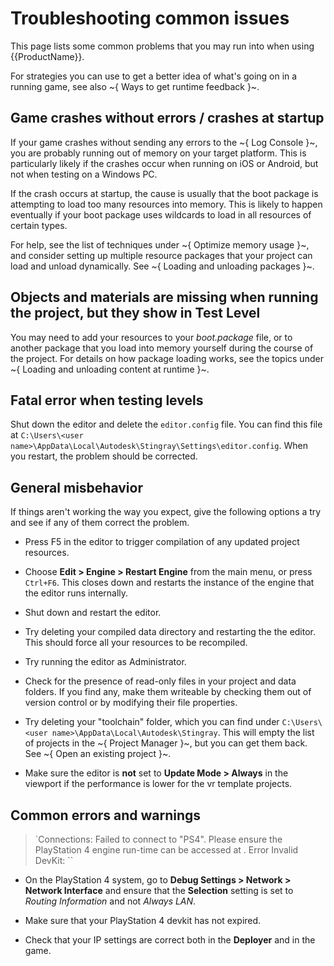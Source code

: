 # Troubleshooting common issues

This page lists some common problems that you may run into when using {{ProductName}}.

For strategies you can use to get a better idea of what's going on in a running game, see also ~{ Ways to get runtime feedback }~.

## Game crashes without errors / crashes at startup

If your game crashes without sending any errors to the ~{ Log Console }~, you are probably running out of memory on your target platform. This is particularly likely if the crashes occur when running on iOS or Android, but not when testing on a Windows PC.

If the crash occurs at startup, the cause is usually that the boot package is attempting to load too many resources into memory. This is likely to happen eventually if your boot package uses wildcards to load in all resources of certain types.

For help, see the list of techniques under ~{ Optimize memory usage }~, and consider setting up multiple resource packages that your project can load and unload dynamically. See ~{ Loading and unloading packages }~.

## Objects and materials are missing when running the project, but they show in Test Level

You may need to add your resources to your *boot.package* file, or to another package that you load into memory yourself during the course of the project. For details on how package loading works, see the topics under ~{ Loading and unloading content at runtime }~.

## Fatal error when testing levels

Shut down the editor and delete the `editor.config` file. You can find this file at `C:\Users\<user name>\AppData\Local\Autodesk\Stingray\Settings\editor.config`. When you restart, the problem should be corrected.

## General misbehavior

If things aren't working the way you expect, give the following options a try and see if any of them correct the problem.

-	Press F5 in the editor to trigger compilation of any updated project resources.

-	Choose **Edit > Engine > Restart Engine** from the main menu, or press `Ctrl+F6`. This closes down and restarts the instance of the engine that the editor runs internally.

-	Shut down and restart the editor.

-	Try deleting your compiled data directory and restarting the the editor. This should force all your resources to be recompiled.

-	Try running the editor as Administrator.

-	Check for the presence of read-only files in your project and data folders. If you find any, make them writeable by checking them out of version control or by modifying their file properties.

-	Try deleting your "toolchain" folder, which you can find under `C:\Users\<user name>\AppData\Local\Autodesk\Stingray`. This will empty the list of projects in the ~{ Project Manager }~, but you can get them back. See ~{ Open an existing project }~.

-	Make sure the editor is **not** set to **Update Mode > Always** in the viewport if the performance is lower for the vr template projects.

## Common errors and warnings

>	`Connections: Failed to connect to "PS4". Please ensure the PlayStation 4 engine run-time can be accessed at <IP address>. Error Invalid DevKit: <IP Address>``

-	On the PlayStation 4 system, go to **Debug Settings > Network > Network Interface** and ensure that the **Selection** setting is set to *Routing Information* and not *Always LAN*.

-	Make sure that your PlayStation 4 devkit has not expired.

-	Check that your IP settings are correct both in the **Deployer** and in the game.
